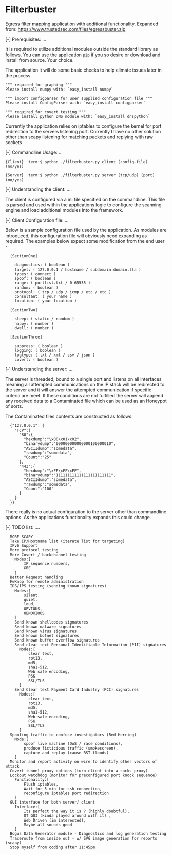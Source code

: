 Filterbuster
============

Egress filter mapping application with additional functionality.
Expanded from: https://www.trustedsec.com/files/egressbuster.zip

  [-] Prerequisites: ...

  It is required to utilize additional modules outside the standard library as follows. You can use
  the application `pip` if you so desire or download and install from source. Your choice.

  The application it will do some basic checks to help elimate issues later in the process

    """ required for graphing """
    Please install numpy with: `easy_install numpy`

    """ import configparser for user supplied configuration file """
    Please install ConfigParser with: `easy_install configparser`

    """ required for covert testing """
    Please install python DNS module with: `easy_install dnspython`

  Currently the application relies on iptables to configure the kernel for port redirection to the servers listening
  port. Currently I have no other solution other than scapy listening for matching packets and replying with raw sockets

  [-] Commandline Usage: ...
  
    {Client}  term:$ python ./filterbuster.py client (config.file) (no/yes)
  
    {Server}  term:$ python ./filterbuster.py server (tcp/udp) (port) (no/yes)

  [-] Understanding the client: ....

  The client is configured via a ini file specified on the commandline. This file is parsed 
  and used within the applications logic to configure the scanning engine and load additional
  modules into the framework.
  
  [-] Client Configuration file: ...

  Below is a sample configuration file used by the application. As modules are introduced, this
  configuration file will obviously need expanding as required. The examples below expect some
  modification from the end user -

  
      [SectionOne]

        diagnostics: ( boolean )
        target: ( 127.0.0.1 / hostname / subdomain.domain.tla )
        types: ( connect )
        spoof: ( boolean )
        range: ( portlist.txt / 0-65535 )
        random: ( boolean )
        protocol: ( tcp / udp / icmp / etc / etc )
        consultant: ( your name )
        location: ( your location )
      
      [SectionTwo]
      
        sleep: ( static / random )
        nappy: ( number )
        dwell: ( number )
      
      [SectionThree]
      
        suppress: ( boolean )
        logging: ( boolean )
        logtype: ( txt / xml / csv / json )
        covert: ( boolean )

  
  [-] Understanding the server: ....
  
  The server is threaded, bound to a single port and listens on all interfaces meaning all attempted 
  communications on the IP stack will be redirected to the server and it will answer the attempted 
  communication if specific criteria are meet. If these conditions are not fulfilled the server will 
  append any received data to a Contaminated file which can be used as an Honeypot of sorts.

  The Contaminated files contents are constructed as follows:

      {"127.0.0.1": {
        "TCP":{
          "80":{
            "hexdump":"\x00\x01\x02",
            "binarydump":"000000000000000100000010",
            "ASCIIdump":"somedata",
            "rawdump":"somedata",
            "Count":"25"
          },
          "443":{
            "hexdump":"\xFF\xFF\xFF",
            "binarydump":"111111111111111111111111",
            "ASCIIdump":"somedata",
            "rawdump":"somedata",
            "Count":"100"              
          }
        }    
      }}
      
  There really is no actual configuration to the server other than commandline options. As the applications
  functionality expands this could change.
  
  [-] TODO list: ....

      MORE SCAPY
      Take IP/Hostname list (iterate list for targeting)
      IPv6 Support
      More protocol testing
      More Covert / backchannel testing
        Modes:[
            IP sequence numbers,
            GRE
        ]
      Better Request handling
      FwKnop for remote administration
      IDS/IPS testing (sending known signatures)
        Modes:[
            silent.
            quiet.
            loud,
            OBVIOUS,
            OBNOXIOUS
        ]
        Send known shellcodes signatures
        Send known malware signatures
        Send known virus signatures
        Send known botnet signatures
        Send known buffer overflow signatures
        Send clear text Personal Identifiable Information (PII) signatures
          Modes:[
              clear text,
              rot13,
              md5,
              sha1-512,
              Web safe encoding,
              PSK
              SSL/TLS
          ]
        Send Clear text Payment Card Industry (PCI) signatures
          Modes:[
              clear text,
              rot13,
              md5,
              sha1-512,
              Web safe encoding,
              PSK
              SSL/TLS
          ]
      Spoofing traffic to confuse investigators (Red Herring)
        Mode:[
            spoof live machine (DoS / race conditions),
            produce ficticious traffic (smokescreen),
            capture and replay (cause RST floods)
        ]
      Monitor and report activity on wire to identify other vectors of attack
      Covert tunnel proxy options (turn client into a socks proxy)
      Lockout watchdog (monitor for preconfigured port knock sequence)
        Functionality:[
            Flush iptables,
            Wait for 5 min for ssh connection,
            reconfigure iptables port redirection
        ]
      GUI interface for both server/ client
        Interface:[
            Its perfect the way it is ? (highly doubtful),
            QT GUI (kinda played around with it) ,
            Web Driven (im interested),
            Maybe all sounds good
        ]
      Bogus Data Generator module - Diagnostics and log generation testing
      Traceroute from inside out - w/ SVG image generation for reports (scapy)
      Stop myself from coding after 11:45pm
      
